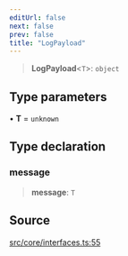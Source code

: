 ```yaml
---
editUrl: false
next: false
prev: false
title: "LogPayload"
---
```


> **LogPayload**\<`T`\>: `object`

## Type parameters

• **T** = `unknown`

## Type declaration

### message

> **message**: `T`

## Source

[src/core/interfaces.ts:55](https://github.com/sern-handler/handler/blob/67bb4d4b9fa126f24874a3de1d4378e9fe9aca07/src/core/interfaces.ts#L55)
